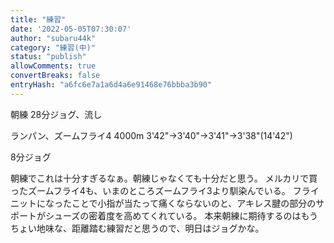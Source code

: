 ```yaml
---
title: "練習"
date: '2022-05-05T07:30:07'
author: "subaru44k"
category: "練習(中)"
status: "publish"
allowComments: true
convertBreaks: false
entryHash: "a6fc6e7a1a6d4a6e91468e76bbba3b90"
---
```

朝練
28分ジョグ、流し

ランパン、ズームフライ4
4000m
3'42"→3'40"→3'41"→3'38"(14'42")

8分ジョグ

朝練でこれは十分すぎるなぁ。朝練じゃなくても十分だと思う。
メルカリで買ったズームフライ4も、いまのところズームフライ3より馴染んでいる。
フライニットになったことで小指が当たって痛くならないのと、アキレス腱の部分のサポートがシューズの密着度を高めてくれている。
本来朝練に期待するのはもうちょい地味な、距離踏む練習だと思うので、明日はジョグかな。
